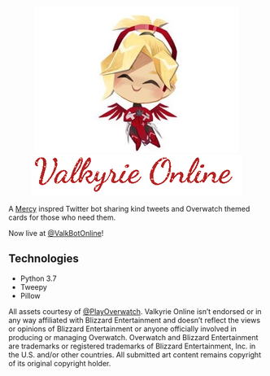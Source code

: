   <p align="center">
    <img src = "https://github.com/acupoftee/Valkyrie-Online/blob/master/img/836dDHbC_400x400.jpg"></br>
    <img src = "https://github.com/acupoftee/Valkyrie-Online/blob/master/img/g-gif-update-4.php.gif">
    </p>

A [Mercy](https://playoverwatch.com/en-us/heroes/mercy/) inspred Twitter bot sharing kind tweets and Overwatch themed cards for those who need them.

Now live at [@ValkBotOnline](https://twitter.com/ValkBotOnline)!

Technologies 
---
* Python 3.7
* Tweepy
* Pillow 

All assets courtesy of [@PlayOverwatch](https://twitter.com/PlayOverwatch). Valkyrie Online isn’t endorsed or in any way affiliated with Blizzard Entertainment and doesn’t reflect the views or opinions of Blizzard Entertainment or anyone officially involved in producing or managing Overwatch. Overwatch and Blizzard Entertainment are trademarks or registered trademarks of Blizzard Entertainment, Inc. in the U.S. and/or other countries. All submitted art content remains copyright of its original copyright holder.